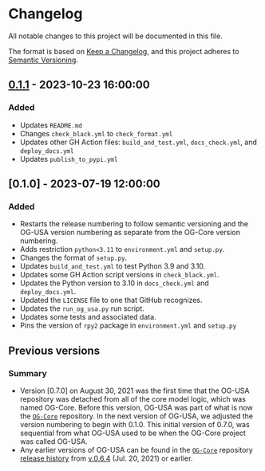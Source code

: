 # Changelog

All notable changes to this project will be documented in this file.

The format is based on [Keep a Changelog](https://keepachangelog.com/en/1.0.0/),
and this project adheres to [Semantic Versioning](https://semver.org/spec/v2.0.0.html).

## [0.1.1] - 2023-10-23 16:00:00

### Added

- Updates `README.md`
- Changes `check_black.yml` to `check_format.yml`
- Updates other GH Action files: `build_and_test.yml`, `docs_check.yml`, and `deploy_docs.yml`
- Updates `publish_to_pypi.yml`

## [0.1.0] - 2023-07-19 12:00:00

### Added

- Restarts the release numbering to follow semantic versioning and the OG-USA version numbering as separate from the OG-Core version numbering.
- Adds restriction `python<3.11` to `environment.yml` and `setup.py`.
- Changes the format of `setup.py`.
- Updates `build_and_test.yml` to test Python 3.9 and 3.10.
- Updates some GH Action script versions in `check_black.yml`.
- Updates the Python version to 3.10 in  `docs_check.yml` and `deploy_docs.yml`.
- Updated the `LICENSE` file to one that GitHub recognizes.
- Updates the `run_og_usa.py` run script.
- Updates some tests and associated data.
- Pins the version of `rpy2` package in `environment.yml` and `setup.py`


## Previous versions

### Summary

- Version [0.7.0] on August 30, 2021 was the first time that the OG-USA repository was detached from all of the core model logic, which was named OG-Core. Before this version, OG-USA was part of what is now the [`OG-Core`](https://github.com/PSLmodels/OG-Core) repository. In the next version of OG-USA, we adjusted the version numbering to begin with 0.1.0. This initial version of 0.7.0, was sequential from what OG-USA used to be when the OG-Core project was called OG-USA.
- Any earlier versions of OG-USA can be found in the [`OG-Core`](https://github.com/PSLmodels/OG-Core) repository [release history](https://github.com/PSLmodels/OG-Core/releases) from [v.0.6.4](https://github.com/PSLmodels/OG-Core/releases/tag/v0.6.4) (Jul. 20, 2021) or earlier.



[0.1.1]: https://github.com/PSLmodels/OG-USA/compare/v0.1.0...v0.1.1
